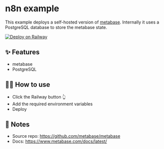 # n8n example

This example deploys a self-hosted version of [metabase](https://metabase.com/). Internally it uses a PostgreSQL database to store the metabase state.

[![Deploy on Railway](https://railway.app/button.svg)](https://railway.app/new/template?template=https%3A%2F%2Fgithub.com%2Fcdodev%2Fmetabase&plugins=postgresql&envs=PORT&PORTDesc=metabase+port&PORTDefault=3000&referralCode=W9CR6a)
## ✨ Features

- metabase
- PostgreSQL

## 💁‍♀️ How to use

- Click the Railway button 👆
- Add the required environment variables
- Deploy

## 📝 Notes

- Source repo: https://github.com/metabase/metabase
- Docs: https://www.metabase.com/docs/latest/
